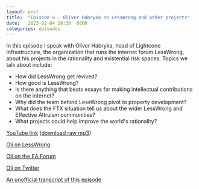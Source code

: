 ```yaml
---
layout: post
title:  "Episode 6 - Oliver Habryka on LessWrong and other projects"
date:   2023-02-04 18:30 -0800
categories: episodes
---
```


In this episode I speak with Oliver Habryka, head of Lightcone Infrastructure, the organization that runs the internet forum LessWrong, about his projects in the rationality and existential risk spaces. Topics we talk about include:
- How did LessWrong get revived?
- How good is LessWrong?
- Is there anything that beats essays for making intellectual contributions on the internet?
- Why did the team behind LessWrong pivot to property development?
- What does the FTX situation tell us about the wider LessWrong and Effective Altruism communities?
- What projects could help improve the world's rationality?

[YouTube link](https://youtu.be/4lbeutseEJQ) ([download raw mp3](https://www.dropbox.com/s/qtdd8puhntqbz7l/habryka_final.mp3?dl=0))

[Oli on LessWrong](https://www.lesswrong.com/users/habryka4)

[Oli on the EA Forum](https://forum.effectivealtruism.org/users/habryka)

[Oli on Twitter](https://twitter.com/ohabryka)

[An unofficial transcript of this episode](https://www.lesswrong.com/posts/4NFDwQRhHBB2Ad4ZY/filan-cabinet-podcast-with-oliver-habryka-transcript)
